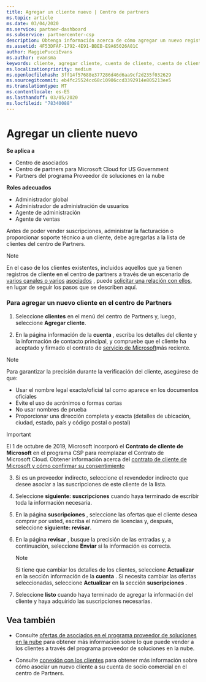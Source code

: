 ```yaml
---
title: Agregar un cliente nuevo | Centro de partners
ms.topic: article
ms.date: 03/04/2020
ms.service: partner-dashboard
ms.subservice: partnercenter-csp
description: Obtenga información acerca de cómo agregar un nuevo registro de cliente en el centro de Partners. A continuación, puede vender las suscripciones del cliente, administrar la facturación o proporcionar soporte al cliente.
ms.assetid: 4F53DFAF-1792-4E91-BBEB-E9A65026A81C
author: MaggiePucciEvans
ms.author: evansma
keywords: cliente, agregar cliente, cuenta de cliente, cuenta de cliente en el Centro de partners, clientes, agregar clientes, crear cuenta de cliente
ms.localizationpriority: medium
ms.openlocfilehash: 3ff14f57688e377286d46d6aa9cf2d235f032629
ms.sourcegitcommit: eb4fc25524cc68c10906ccd3392914e805213ee5
ms.translationtype: MT
ms.contentlocale: es-ES
ms.lasthandoff: 03/05/2020
ms.locfileid: "78340088"
---
```

# <a name="add-a-new-customer"></a>Agregar un cliente nuevo 

**Se aplica a**

- Centro de asociados
- Centro de partners para Microsoft Cloud for US Government
- Partners del programa Proveedor de soluciones en la nube

**Roles adecuados**

- Administrador global
- Administrador de administración de usuarios
- Agente de administración
- Agente de ventas


Antes de poder vender suscripciones, administrar la facturación o proporcionar soporte técnico a un cliente, debe agregarlas a la lista de clientes del centro de Partners.

>[!NOTE]
>En el caso de los clientes existentes, incluidos aquellos que ya tienen registros de cliente en el centro de partners a través de un escenario de [varios canales o varios](multichannel.md) [asociados](multipartner.md) , puede [solicitar una relación con ellos](request-a-relationship-with-a-customer.md), en lugar de seguir los pasos que se describen aquí.

### <a name="to-add-a-new-customer-in-partner-center"></a>Para agregar un nuevo cliente en el centro de Partners

1. Seleccione **clientes** en el menú del centro de Partners y, luego, seleccione **Agregar cliente**.

2. En la página información de la **cuenta** , escriba los detalles del cliente y la información de contacto principal, y compruebe que el cliente ha aceptado y firmado el contrato de [servicio de Microsoft](agreements.md)más reciente.

>[!NOTE]
>
>Para garantizar la precisión durante la verificación del cliente, asegúrese de que:
>- Usar el nombre legal exacto/oficial tal como aparece en los documentos oficiales
>- Evite el uso de acrónimos o formas cortas
>- No usar nombres de prueba
>- Proporcionar una dirección completa y exacta (detalles de ubicación, ciudad, estado, país y código postal o postal)


>[!IMPORTANT] 
> El 1 de octubre de 2019, Microsoft incorporó el **Contrato de cliente de Microsoft** en el programa CSP para reemplazar el Contrato de Microsoft Cloud. Obtener información acerca del [contrato de cliente de Microsoft y cómo confirmar su consentimiento](confirm-customer-agreement.md)
  
3. Si es un proveedor indirecto, seleccione el revendedor indirecto que desee asociar a las suscripciones de este cliente de la lista.

4. Seleccione **siguiente: suscripciones** cuando haya terminado de escribir toda la información necesaria.

5. En la página **suscripciones** , seleccione las ofertas que el cliente desea comprar por usted, escriba el número de licencias y, después, seleccione **siguiente: revisar**.

6. En la página **revisar** , busque la precisión de las entradas y, a continuación, seleccione **Enviar** si la información es correcta.

    >[!NOTE]
    >Si tiene que cambiar los detalles de los clientes, seleccione **Actualizar** en la sección información de la **cuenta** . Si necesita cambiar las ofertas seleccionadas, seleccione **Actualizar** en la sección **suscripciones** .

7. Seleccione **listo** cuando haya terminado de agregar la información del cliente y haya adquirido las suscripciones necesarias.

## <a name="see-also"></a>Vea también

- Consulte [ofertas de asociados en el programa proveedor de soluciones en la nube](csp-offers.md) para obtener más información sobre lo que puede vender a los clientes a través del programa proveedor de soluciones en la nube.

- Consulte [conexión con los clientes](customer-accounts.md) para obtener más información sobre cómo asociar un nuevo cliente a su cuenta de socio comercial en el centro de Partners.
